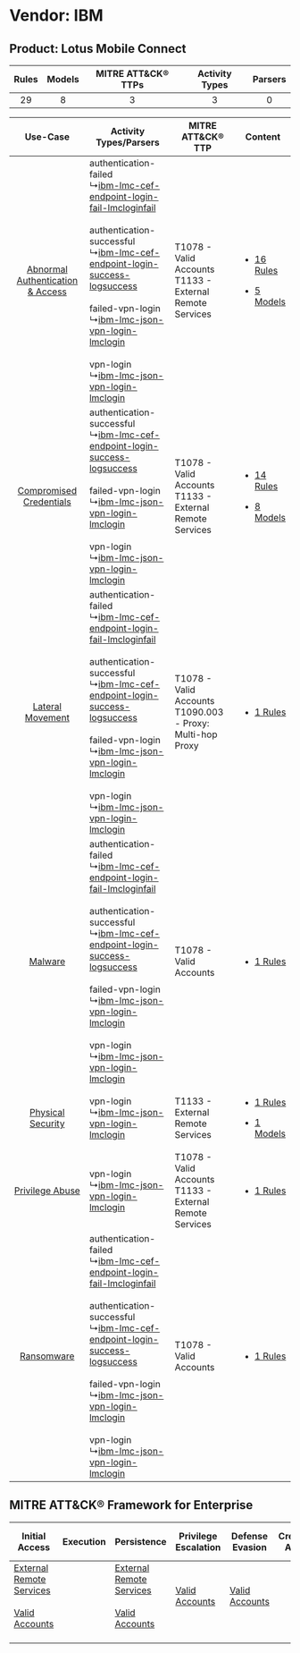 Vendor: IBM
===========
Product: Lotus Mobile Connect
-----------------------------
| Rules | Models | MITRE ATT&CK® TTPs | Activity Types | Parsers |
|:-----:|:------:|:------------------:|:--------------:|:-------:|
|  29   |   8    |         3          |       3        |    0    |

|    Use-Case    | Activity Types/Parsers    | MITRE ATT&CK® TTP    | Content    |
|:----:| ---- | ---- | ---- |
| [Abnormal Authentication & Access](../../../UseCases/uc_abnormal_authentication_&_access.md) |  authentication-failed<br> ↳[ibm-lmc-cef-endpoint-login-fail-lmcloginfail](Ps/pC_ibmlmccefendpointloginfaillmcloginfail.md)<br><br> authentication-successful<br> ↳[ibm-lmc-cef-endpoint-login-success-logsuccess](Ps/pC_ibmlmccefendpointloginsuccesslogsuccess.md)<br><br> failed-vpn-login<br> ↳[ibm-lmc-json-vpn-login-lmclogin](Ps/pC_ibmlmcjsonvpnloginlmclogin.md)<br><br> vpn-login<br> ↳[ibm-lmc-json-vpn-login-lmclogin](Ps/pC_ibmlmcjsonvpnloginlmclogin.md)<br> | T1078 - Valid Accounts<br>T1133 - External Remote Services<br>   | [<ul><li>16 Rules</li></ul><ul><li>5 Models</li></ul>](RM/r_m_ibm_lotus_mobile_connect_Abnormal_Authentication_&_Access.md) |
|          [Compromised Credentials](../../../UseCases/uc_compromised_credentials.md)          |  authentication-successful<br> ↳[ibm-lmc-cef-endpoint-login-success-logsuccess](Ps/pC_ibmlmccefendpointloginsuccesslogsuccess.md)<br><br> failed-vpn-login<br> ↳[ibm-lmc-json-vpn-login-lmclogin](Ps/pC_ibmlmcjsonvpnloginlmclogin.md)<br><br> vpn-login<br> ↳[ibm-lmc-json-vpn-login-lmclogin](Ps/pC_ibmlmcjsonvpnloginlmclogin.md)<br>    | T1078 - Valid Accounts<br>T1133 - External Remote Services<br>   | [<ul><li>14 Rules</li></ul><ul><li>8 Models</li></ul>](RM/r_m_ibm_lotus_mobile_connect_Compromised_Credentials.md)          |
|    [Lateral Movement](../../../UseCases/uc_lateral_movement.md)    |  authentication-failed<br> ↳[ibm-lmc-cef-endpoint-login-fail-lmcloginfail](Ps/pC_ibmlmccefendpointloginfaillmcloginfail.md)<br><br> authentication-successful<br> ↳[ibm-lmc-cef-endpoint-login-success-logsuccess](Ps/pC_ibmlmccefendpointloginsuccesslogsuccess.md)<br><br> failed-vpn-login<br> ↳[ibm-lmc-json-vpn-login-lmclogin](Ps/pC_ibmlmcjsonvpnloginlmclogin.md)<br><br> vpn-login<br> ↳[ibm-lmc-json-vpn-login-lmclogin](Ps/pC_ibmlmcjsonvpnloginlmclogin.md)<br> | T1078 - Valid Accounts<br>T1090.003 - Proxy: Multi-hop Proxy<br> | [<ul><li>1 Rules</li></ul>](RM/r_m_ibm_lotus_mobile_connect_Lateral_Movement.md)    |
|    [Malware](../../../UseCases/uc_malware.md)    |  authentication-failed<br> ↳[ibm-lmc-cef-endpoint-login-fail-lmcloginfail](Ps/pC_ibmlmccefendpointloginfaillmcloginfail.md)<br><br> authentication-successful<br> ↳[ibm-lmc-cef-endpoint-login-success-logsuccess](Ps/pC_ibmlmccefendpointloginsuccesslogsuccess.md)<br><br> failed-vpn-login<br> ↳[ibm-lmc-json-vpn-login-lmclogin](Ps/pC_ibmlmcjsonvpnloginlmclogin.md)<br><br> vpn-login<br> ↳[ibm-lmc-json-vpn-login-lmclogin](Ps/pC_ibmlmcjsonvpnloginlmclogin.md)<br> | T1078 - Valid Accounts<br>    | [<ul><li>1 Rules</li></ul>](RM/r_m_ibm_lotus_mobile_connect_Malware.md)    |
|    [Physical Security](../../../UseCases/uc_physical_security.md)    |  vpn-login<br> ↳[ibm-lmc-json-vpn-login-lmclogin](Ps/pC_ibmlmcjsonvpnloginlmclogin.md)<br>    | T1133 - External Remote Services<br>    | [<ul><li>1 Rules</li></ul><ul><li>1 Models</li></ul>](RM/r_m_ibm_lotus_mobile_connect_Physical_Security.md)    |
|    [Privilege Abuse](../../../UseCases/uc_privilege_abuse.md)    |  vpn-login<br> ↳[ibm-lmc-json-vpn-login-lmclogin](Ps/pC_ibmlmcjsonvpnloginlmclogin.md)<br>    | T1078 - Valid Accounts<br>T1133 - External Remote Services<br>   | [<ul><li>1 Rules</li></ul>](RM/r_m_ibm_lotus_mobile_connect_Privilege_Abuse.md)    |
|    [Ransomware](../../../UseCases/uc_ransomware.md)    |  authentication-failed<br> ↳[ibm-lmc-cef-endpoint-login-fail-lmcloginfail](Ps/pC_ibmlmccefendpointloginfaillmcloginfail.md)<br><br> authentication-successful<br> ↳[ibm-lmc-cef-endpoint-login-success-logsuccess](Ps/pC_ibmlmccefendpointloginsuccesslogsuccess.md)<br><br> failed-vpn-login<br> ↳[ibm-lmc-json-vpn-login-lmclogin](Ps/pC_ibmlmcjsonvpnloginlmclogin.md)<br><br> vpn-login<br> ↳[ibm-lmc-json-vpn-login-lmclogin](Ps/pC_ibmlmcjsonvpnloginlmclogin.md)<br> | T1078 - Valid Accounts<br>    | [<ul><li>1 Rules</li></ul>](RM/r_m_ibm_lotus_mobile_connect_Ransomware.md)    |

MITRE ATT&CK® Framework for Enterprise
--------------------------------------
| Initial Access                                                                                                                                   | Execution | Persistence                                                                                                                                      | Privilege Escalation                                                | Defense Evasion                                                     | Credential Access | Discovery | Lateral Movement | Collection | Command and Control                                                                                                                       | Exfiltration | Impact |
| ------------------------------------------------------------------------------------------------------------------------------------------------ | --------- | ------------------------------------------------------------------------------------------------------------------------------------------------ | ------------------------------------------------------------------- | ------------------------------------------------------------------- | ----------------- | --------- | ---------------- | ---------- | ----------------------------------------------------------------------------------------------------------------------------------------- | ------------ | ------ |
| [External Remote Services](https://attack.mitre.org/techniques/T1133)<br><br>[Valid Accounts](https://attack.mitre.org/techniques/T1078)<br><br> |           | [External Remote Services](https://attack.mitre.org/techniques/T1133)<br><br>[Valid Accounts](https://attack.mitre.org/techniques/T1078)<br><br> | [Valid Accounts](https://attack.mitre.org/techniques/T1078)<br><br> | [Valid Accounts](https://attack.mitre.org/techniques/T1078)<br><br> |                   |           |                  |            | [Proxy: Multi-hop Proxy](https://attack.mitre.org/techniques/T1090/003)<br><br>[Proxy](https://attack.mitre.org/techniques/T1090)<br><br> |              |        |
